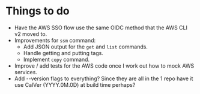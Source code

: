 # Things to do

* Have the AWS SSO flow use the same OIDC method that the AWS CLI v2 moved to.
* Improvements for `ssm` command:
  * Add JSON output for the `get` and `list` commands.
  * Handle getting and putting tags.
  * Implement `copy` command.
* Improve / add tests for the AWS code once I work out how to mock AWS services.
* Add --version flags to everything? Since they are all in the 1 repo have it use CalVer (YYYY.0M.0D) at build time perhaps?
